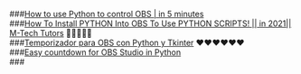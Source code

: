 ###[How to use Python to control OBS | in 5 minutes](https://www.youtube.com/watch?v=9AwvXLV6Tro)  
###[How To Install PYTHON Into OBS To Use PYTHON SCRIPTS! || in 2021|| M-Tech Tutors](https://www.youtube.com/watch?v=6KVl0z6cyoQ)  🎈🎈🎈🎈🎈  
###[Temporizador para OBS con Python y Tkinter](https://www.youtube.com/watch?v=CW0EdQs2zeo&t=3s)  ♥♥♥♥♥♥  
###[Easy countdown for OBS Studio in Python](https://www.youtube.com/watch?v=9QSo3F6sM1w&t=27s)  
###[]()  
